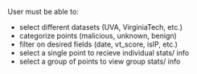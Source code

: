 User must be able to: 
- select different datasets (UVA, VirginiaTech, etc.)
- categorize points (malicious, unknown, benign)
- filter on desired fields (date, vt_score, isIP, etc.)
- select a single point to recieve individual stats/ info
- select a group of points to view group stats/ info
